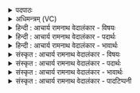 <details><summary>पदपाठः</summary>

त꣡व꣢꣯। अ꣡ह꣢म्। सो꣣म। रारण। सख्ये꣢। स꣣। ख्ये꣢। इ꣣न्दो। दिवे꣡दि꣢वे। दि꣣वे꣢। दि꣣वे। पुरू꣡णि꣢। ब꣣भ्रो। नि꣢। च꣣रन्ति। मा꣢म्। अ꣡व꣢꣯। प꣣रिधी꣢न्। प꣣रि। धी꣢न्। अ꣡ति꣢꣯। तान्। इ꣣हि। ९२२।
</details>

<details><summary>अधिमन्त्रम् (VC)</summary>

- पवमानः सोमः
- सप्तर्षयः
- प्रगाथः(विषमा बृहती, समा सतोबृहती)
- मध्यमः
</details>

<details><summary>हिन्दी : आचार्य रामनाथ वेदालंकार - विषयः</summary>

प्रथम ऋचा की पूर्वार्चिक में ५१६ क्रमाङ्क पर उपास्य-उपासक विषय में व्याख्या हो चुकी है। यहाँ गुरु-शिष्य का विषय वर्णित है।
</details>

<details><summary>हिन्दी : आचार्य रामनाथ वेदालंकार - पदार्थः</summary>

पदार्थान्वयभाषाः -  हे(इन्दो)विद्यारस से सराबोर करनेवाले,तेजस्वी(सोम)विद्यारस के भण्डार आचार्य! (अहम्)मैं शिष्य(तव सख्ये)आपकी मैत्री में(दिवे दिवे)प्रतिदिन(रारण)वेदादि शास्त्रों का उच्चारण करता हूँ। हे(बभ्रो)सब शिष्यों का भरण-पोषण करनेवाले आचार्य! (पुरूणि)बहुत से दोष(माम्)मुझ शिष्य को(नि अव चरन्ति)कष्ट दे रहे हैं, (परिधीन् तान्)चारों ओर से घेरनेवाले उन दोषों को(अति इहि)दूर कर दीजिए ॥१॥
</details>

<details><summary>हिन्दी : आचार्य रामनाथ वेदालंकार - भावार्थः</summary>

भावार्थभाषाः -  गुरुओं का यह कतर्व्य है कि वे शिष्यों में उत्पन्न हुए दोषों को दूर करके उन्हें निर्मल चरित्रवाला और विद्वान् बनायें ॥१॥
</details>

<details><summary>संस्कृत : आचार्य रामनाथ वेदालंकार - विषयः</summary>

तत्र प्रथमा ऋक् पूर्वार्चिके ५१६ क्रमाङ्के उपास्योपासकविषये व्याख्याता। अत्र गुरुशिष्यविषयो वर्ण्यते।
</details>

<details><summary>संस्कृत : आचार्य रामनाथ वेदालंकार - पदार्थः</summary>

पदार्थान्वयभाषाः -  हे(इन्दो)विद्यारसेन क्लेदयितः,तेजस्विन्(सोम)विद्यारसागार आचार्य! (अहम्)शिष्यः(तव सख्ये)त्वदीये सखित्वे(दिवे-दिवे)दिने दिने(रारण)वेदशास्त्राणि उच्चारयामि।[रण शब्दे,लडर्थे लिट्। उत्तमैकवचने ररण इति प्राप्तेऽभ्यासदीर्घश्छान्दसः।]हे(बभ्रो)सर्वेषां शिष्याणां भरणपोषणकर्तः आचार्य! (पुरूणि)बहूनि दोषजातानि(माम्)शिष्यम्(नि अव चरन्ति)बाधन्ते, (परिधीन् तान्)परिवारकान् तान् दोषान्(अति इहि)अतिक्रमस्व,विनाशय ॥१॥
</details>

<details><summary>संस्कृत : आचार्य रामनाथ वेदालंकार - भावार्थः</summary>

भावार्थभाषाः -  गुरूणामिदं कर्त्तव्यं यत्ते शिष्येषु प्रादुर्भूतान् सर्वान् दोषान् दूरीकृत्य तान् निर्मलचरित्रान् विदुषश्च कुर्युः ॥१॥
</details>

<details><summary>संस्कृत : आचार्य रामनाथ वेदालंकार - पादटिप्पनी</summary>

टिप्पणी:   १.ऋ० ९।१०७।१९। साम० ५१६।
</details>